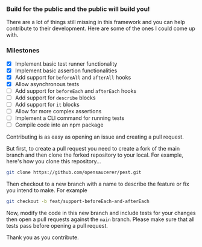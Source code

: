 ### Build for the public and the public will build you!

There are a lot of things still missing in this framework and you can help contribute to their development. Here are some of the ones I could come up with.

### Milestones

- [x] Implement basic test runner functionality
- [x] Implement basic assertion functionalities
- [x] Add support for `beforeAll` and `afterAll` hooks
- [x] Allow asynchronous tests
- [ ] Add support for `beforeEach` and `afterEach` hooks
- [ ] Add support for `describe` blocks
- [ ] Add support for `it` blocks
- [ ] Allow for more complex assertions
- [ ] Implement a CLI command for running tests
- [ ] Compile code into an npm package

Contributing is as easy as opening an issue and creating a pull request.

But first, to create a pull request you need to create a fork of the main branch and then clone the forked repository to your local.
For example, here's how you clone this repository...

```bash
git clone https://github.com/opensaucerer/pest.git
```

Then checkout to a new branch with a name to describe the feature or fix you intend to make. For example

```bash
git checkout -b feat/support-beforeEach-and-afterEach
```

Now, modify the code in this new branch and include tests for your changes then open a pull requests against the `main` branch. Please make sure that all tests pass before opening a pull request.

Thank you as you contribute.
